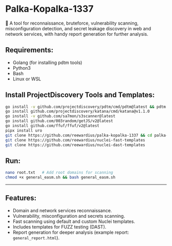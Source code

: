 # Palka-Kopalka-1337

🔎 A tool for reconnaissance, bruteforce, vulnerability scanning, misconfiguration detection, and secret leakage discovery in web and network services, with handy report generation for further analysis.

## **Requirements:**

- Golang (for installing pdtm tools)
- Python3
- Bash
- Linux or WSL

## Install ProjectDiscovery Tools and Templates:

```bash
go install -v github.com/projectdiscovery/pdtm/cmd/pdtm@latest && pdtm -install-all
go install github.com/projectdiscovery/katana/cmd/katana@v1.1.0
go install -v github.com/sa7mon/s3scanner@latest
go install github.com/003random/getJS/v2@latest
go install github.com/ffuf/ffuf/v2@latest
pipx install uro
git clone https://github.com/reewardius/palka-kopalka-1337 && cd palka-kopalka-1337
git clone https://github.com/reewardius/nuclei-fast-templates
git clone https://github.com/reewardius/nuclei-dast-templates
```

## Run:

```bash
nano root.txt   # Add root domains for scanning
chmod +x general_easm.sh && bash general_easm.sh
```

---

## Features:
- Domain and network services reconnaissance.
- Vulnerability, misconfiguration and secrets scanning.
- Fast scanning using default and custom Nuclei templates.
- Includes templates for FUZZ testing (DAST).
- Report generation for deeper analysis (example report: `general_report.html`).
